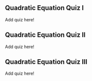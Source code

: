 ## Quadratic Equation Quiz I

Add quiz here!

## Quadratic Equation Quiz II


Add quiz here!

## Quadratic Equation Quiz III


Add quiz here!